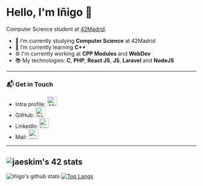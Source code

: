 # Hello, I'm Iñigo 👋

Computer Science student at [42Madrid](https://www.42.fr/42-network/).

- 🔭 I’m currently studying **Computer Science** at 42Madrid
- 🌱 I’m currently learning **C++**
- ⚙️ I'm currently working at **CPP Modules** and **WebDev**
- 📚 My technologies: **C**, **PHP**, **React JS**, **JS**, **Laravel** and **NodeJS**
 
---
### 📬 Get in Touch

- Intra profile: [<img alt="42intra" width="26px" src="https://simpleicons.org/icons/42.svg" />](https://profile.intra.42.fr/users/iromero-)
- GitHub: [<img alt="GitHub" width="26px" src="https://simpleicons.org/icons/github.svg" />](https://github.com/InigoRomero)
- LinkedIn: [<img alt="LinkedIn" width="26px" src="https://simpleicons.org/icons/linkedin.svg" style />](https://www.linkedin.com/in/iromero-/)
- Mail: <a href="mailto:igoromero@gmail.com"><img alt="mail" width="26px" src="https://simpleicons.org/icons/gmail.svg" /></a>
---
![jaeskim's 42 stats](https://badge42.herokuapp.com/api/stats/iromero-)
---
![Iñigo's github stats](https://github-readme-stats.vercel.app/api?username=InigoRomero&show_icons=true&count_private=true)
[![Top Langs](https://github-readme-stats.vercel.app/api/top-langs/?username=InigoRomero&langs_count=8)](https://github.com/anuraghazra/github-readme-stats)

